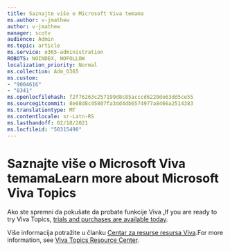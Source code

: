 ```yaml
---
title: Saznajte više o Microsoft Viva temama
ms.author: v-jmathew
author: v-jmathew
manager: scotv
audience: Admin
ms.topic: article
ms.service: o365-administration
ROBOTS: NOINDEX, NOFOLLOW
localization_priority: Normal
ms.collection: Adm_O365
ms.custom:
- "9004616"
- "8341"
ms.openlocfilehash: f2f76263c257199d8c85acccd6220de63dd5ce55
ms.sourcegitcommit: 8e08d8c45807fa3dd4db6574977a8466a2514383
ms.translationtype: MT
ms.contentlocale: sr-Latn-RS
ms.lasthandoff: 02/18/2021
ms.locfileid: "50315490"
---
```

# <a name="learn-more-about-microsoft-viva-topics"></a><span data-ttu-id="79673-102">Saznajte više o Microsoft Viva temama</span><span class="sxs-lookup"><span data-stu-id="79673-102">Learn more about Microsoft Viva Topics</span></span>

<span data-ttu-id="79673-103">Ako ste spremni da pokušate da probate funkcije Viva [.](https://aka.ms/BuyVivaTopics)</span><span class="sxs-lookup"><span data-stu-id="79673-103">If you are ready to try Viva Topics, [trials and purchases are available today](https://aka.ms/BuyVivaTopics).</span></span>

<span data-ttu-id="79673-104">Više informacija potražite u članku [Centar za resurse resursa Viva](https://aka.ms/viva/topics/resources).</span><span class="sxs-lookup"><span data-stu-id="79673-104">For more information, see [Viva Topics Resource Center](https://aka.ms/viva/topics/resources).</span></span>
